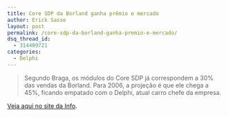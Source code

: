 ```yaml
---
title: Core SDP da Borland ganha prêmio e mercado
author: Erick Sasse
layout: post
permalink: /core-sdp-da-borland-ganha-premio-e-mercado/
dsq_thread_id:
  - 314409721
categories:
  - Delphi
---
```

> Segundo Braga, os módulos do Core SDP já correspondem a 30% das vendas da Borland. Para 2006, a projeção é que ele chega a 45%, ficando empatado com o Delphi, atual carro chefe da empresa.

[Veja aqui no site da Info][1].

 [1]: http://info.abril.com.br/aberto/infonews/112005/29112005-15.shl